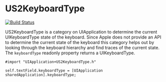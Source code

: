 US2KeyboardType
===============

[![Build Status](https://travis-ci.org/ustwo/US2KeyboardType.svg?branch=master)](https://travis-ci.org/ustwo/US2KeyboardType)

US2KeyboardType is a category on UIApplication to determine the current UIKeyboardType state of the keyboard. Since Apple does not provide an API to determine the current state of the keyboard this category helps out by looking through the keyboard hierarchy and find traces of the current state. The `keyboardType` readonly property returns a UIKeyboardType.

    #import "UIApplication+US2KeyboardType.h"
    
    self.textField.keyboardType = [UIApplication sharedApplication].keyboardType;